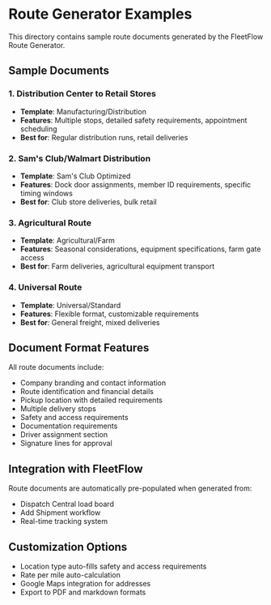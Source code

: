 # Route Generator Examples

This directory contains sample route documents generated by the FleetFlow Route Generator.

## Sample Documents

### 1. Distribution Center to Retail Stores
- **Template**: Manufacturing/Distribution
- **Features**: Multiple stops, detailed safety requirements, appointment scheduling
- **Best for**: Regular distribution runs, retail deliveries

### 2. Sam's Club/Walmart Distribution
- **Template**: Sam's Club Optimized
- **Features**: Dock door assignments, member ID requirements, specific timing windows
- **Best for**: Club store deliveries, bulk retail

### 3. Agricultural Route
- **Template**: Agricultural/Farm
- **Features**: Seasonal considerations, equipment specifications, farm gate access
- **Best for**: Farm deliveries, agricultural equipment transport

### 4. Universal Route
- **Template**: Universal/Standard
- **Features**: Flexible format, customizable requirements
- **Best for**: General freight, mixed deliveries

## Document Format Features

All route documents include:
- Company branding and contact information
- Route identification and financial details
- Pickup location with detailed requirements
- Multiple delivery stops
- Safety and access requirements
- Documentation requirements
- Driver assignment section
- Signature lines for approval

## Integration with FleetFlow

Route documents are automatically pre-populated when generated from:
- Dispatch Central load board
- Add Shipment workflow
- Real-time tracking system

## Customization Options

- Location type auto-fills safety and access requirements
- Rate per mile auto-calculation
- Google Maps integration for addresses
- Export to PDF and markdown formats
